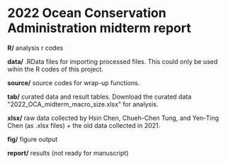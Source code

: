 # 2022 Ocean Conservation Administration midterm report

**R/**  analysis r codes

**data/** .RData files for importing processed files. This could only be used wihin the R codes of this project.

**source/** source codes for wrap-up functions.

**tab/** curated data and result tables. Download the curated data "2022_OCA_midterm_macro_size.xlsx" for analysis. 

**xlsx/** raw data collected by Hsin Chen, Chueh-Chen Tung, and Yen-Ting Chen (as .xlsx files) + the old data collected in 2021.

**fig/** figure output

**report/** results (not ready for manuscript)
